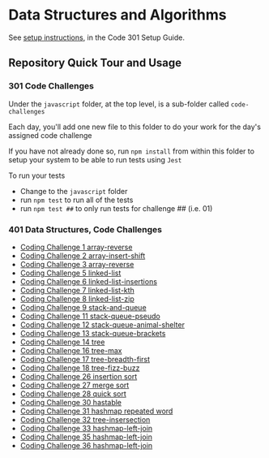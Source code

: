# Data Structures and Algorithms

See [setup instructions](https://codefellows.github.io/setup-guide/code-301/3-code-challenges), in the Code 301 Setup Guide.

## Repository Quick Tour and Usage

### 301 Code Challenges

Under the `javascript` folder, at the top level, is a sub-folder called `code-challenges`

Each day, you'll add one new file to this folder to do your work for the day's assigned code challenge

If you have not already done so, run `npm install` from within this folder to setup your system to be able to run tests using `Jest`

To run your tests

- Change to the `javascript` folder
- run `npm test` to run all of the tests
- run `npm test ##` to only run tests for challenge ## (i.e. 01)

### 401 Data Structures, Code Challenges

- [Coding Challenge 1 array-reverse](js-401/array-reverse/README.md)
- [Coding Challenge 2 array-insert-shift](js-401/array-insert-shift/README.md)
- [Coding Challenge 3 array-reverse](js-401/array-binary-search/README.md)
- [Coding Challenge 5 linked-list](js-401/linked-list/README.md)
- [Coding Challenge 6 linked-list-insertions](js-401/linked-list-insertions/README.md)
- [Coding Challenge 7 linked-list-kth](js-401/linked-list-kth/README.md)
- [Coding Challenge 8 linked-list-zip](js-401/linked-list-zip/README.md)
- [Coding Challenge 9 stack-and-queue](js-401/stack-and-queue/README.md)
- [Coding Challenge 11 stack-queue-pseudo](js-401/stack-queue-pseudo/README.md)
- [Coding Challenge 12 stack-queue-animal-shelter](js-401/stack-queue-animal-shelter/README.md)
- [Coding Challenge 13 stack-queue-brackets](js-401/stack-queue-brackets/README.md)
- [Coding Challenge 14 tree](js-401/tree/README.md)
- [Coding Challenge 16 tree-max](js-401/tree-max/README.md)
- [Coding Challenge 17 tree-breadth-first](js-401/tree-breadth-first/README.md)
- [Coding Challenge 18 tree-fizz-buzz](js-401/tree-fizz-buzz/README.md)
- [Coding Challenge 26 insertion sort](js-401/insertionSort/BLOG.md)
- [Coding Challenge 27 merge sort](js-401/merge-sort/BLOG.md)
- [Coding Challenge 28 quick sort](js-401/quick-sort/BLOG.md)
- [Coding Challenge 30 hastable](js-401/hashtable/README.md)
- [Coding Challenge 31 hashmap repeated word](js-401/hashmap-repeated-word/README.md)
- [Coding Challenge 32 tree-insersection](js-401/tree-insersection/README.md)
- [Coding Challenge 33 hashmap-left-join](js-401/hashmap-left-join/README.md)
- [Coding Challenge 35 hashmap-left-join](js-401/graph/README.md)
- [Coding Challenge 36 hashmap-left-join](js-401/graph-breadth-first/README.md)
